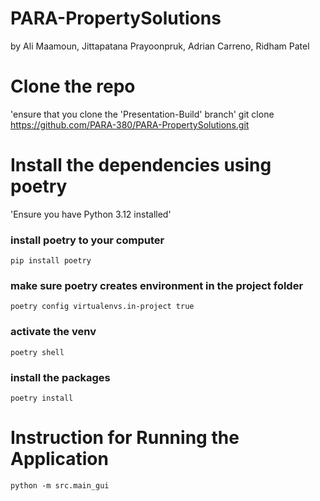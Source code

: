 # PARA-PropertySolutions

by Ali Maamoun, Jittapatana Prayoonpruk, Adrian Carreno, Ridham Patel

# Clone the repo

'ensure that you clone the 'Presentation-Build' branch'
git clone https://github.com/PARA-380/PARA-PropertySolutions.git

# Install the dependencies using poetry

'Ensure you have Python 3.12 installed'

### install poetry to your computer

```
pip install poetry
```

### make sure poetry creates environment in the project folder

```
poetry config virtualenvs.in-project true
```

### activate the venv

```
poetry shell
```

### install the packages

```
poetry install
```

# Instruction for Running the Application

```
python -m src.main_gui
```
